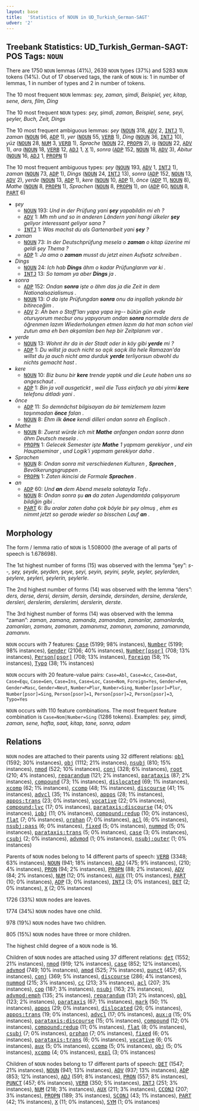 ```yaml
---
layout: base
title:  'Statistics of NOUN in UD_Turkish_German-SAGT'
udver: '2'
---
```


## Treebank Statistics: UD_Turkish_German-SAGT: POS Tags: `NOUN`

There are 1750 `NOUN` lemmas (41%), 2639 `NOUN` types (37%) and 5283 `NOUN` tokens (14%).
Out of 17 observed tags, the rank of `NOUN` is: 1 in number of lemmas, 1 in number of types and 2 in number of tokens.

The 10 most frequent `NOUN` lemmas: <em>şey, zaman, şimdi, Beispiel, yer, kitap, sene, ders, film, Ding</em>

The 10 most frequent `NOUN` types:  <em>şey, şimdi, zaman, Beispiel, sene, şeyi, şeyler, Buch, Zeit, Dings</em>

The 10 most frequent ambiguous lemmas: <em>şey</em> (<tt><a href="qtd_sagt-pos-NOUN.html">NOUN</a></tt> 318, <tt><a href="qtd_sagt-pos-ADV.html">ADV</a></tt> 2, <tt><a href="qtd_sagt-pos-INTJ.html">INTJ</a></tt> 1), <em>zaman</em> (<tt><a href="qtd_sagt-pos-NOUN.html">NOUN</a></tt> 96, <tt><a href="qtd_sagt-pos-ADP.html">ADP</a></tt> 1), <em>yer</em> (<tt><a href="qtd_sagt-pos-NOUN.html">NOUN</a></tt> 55, <tt><a href="qtd_sagt-pos-VERB.html">VERB</a></tt> 1), <em>Ding</em> (<tt><a href="qtd_sagt-pos-NOUN.html">NOUN</a></tt> 36, <tt><a href="qtd_sagt-pos-INTJ.html">INTJ</a></tt> 10), <em>yüz</em> (<tt><a href="qtd_sagt-pos-NOUN.html">NOUN</a></tt> 28, <tt><a href="qtd_sagt-pos-NUM.html">NUM</a></tt> 3, <tt><a href="qtd_sagt-pos-VERB.html">VERB</a></tt> 1), <em>Sprache</em> (<tt><a href="qtd_sagt-pos-NOUN.html">NOUN</a></tt> 22, <tt><a href="qtd_sagt-pos-PROPN.html">PROPN</a></tt> 2), <em>iş</em> (<tt><a href="qtd_sagt-pos-NOUN.html">NOUN</a></tt> 22, <tt><a href="qtd_sagt-pos-ADV.html">ADV</a></tt> 1), <em>ara</em> (<tt><a href="qtd_sagt-pos-NOUN.html">NOUN</a></tt> 18, <tt><a href="qtd_sagt-pos-VERB.html">VERB</a></tt> 12, <tt><a href="qtd_sagt-pos-ADJ.html">ADJ</a></tt> 1, <tt><a href="qtd_sagt-pos-X.html">X</a></tt> 1), <em>sonra</em> (<tt><a href="qtd_sagt-pos-ADP.html">ADP</a></tt> 152, <tt><a href="qtd_sagt-pos-NOUN.html">NOUN</a></tt> 18, <tt><a href="qtd_sagt-pos-ADV.html">ADV</a></tt> 3), <em>Abitur</em> (<tt><a href="qtd_sagt-pos-NOUN.html">NOUN</a></tt> 16, <tt><a href="qtd_sagt-pos-ADJ.html">ADJ</a></tt> 1, <tt><a href="qtd_sagt-pos-PROPN.html">PROPN</a></tt> 1)

The 10 most frequent ambiguous types:  <em>şey</em> (<tt><a href="qtd_sagt-pos-NOUN.html">NOUN</a></tt> 193, <tt><a href="qtd_sagt-pos-ADV.html">ADV</a></tt> 1, <tt><a href="qtd_sagt-pos-INTJ.html">INTJ</a></tt> 1), <em>zaman</em> (<tt><a href="qtd_sagt-pos-NOUN.html">NOUN</a></tt> 73, <tt><a href="qtd_sagt-pos-ADP.html">ADP</a></tt> 1), <em>Dings</em> (<tt><a href="qtd_sagt-pos-NOUN.html">NOUN</a></tt> 24, <tt><a href="qtd_sagt-pos-INTJ.html">INTJ</a></tt> 13), <em>sonra</em> (<tt><a href="qtd_sagt-pos-ADP.html">ADP</a></tt> 152, <tt><a href="qtd_sagt-pos-NOUN.html">NOUN</a></tt> 13, <tt><a href="qtd_sagt-pos-ADV.html">ADV</a></tt> 2), <em>yerde</em> (<tt><a href="qtd_sagt-pos-NOUN.html">NOUN</a></tt> 13, <tt><a href="qtd_sagt-pos-ADP.html">ADP</a></tt> 1), <em>kere</em> (<tt><a href="qtd_sagt-pos-NOUN.html">NOUN</a></tt> 10, <tt><a href="qtd_sagt-pos-ADP.html">ADP</a></tt> 1), <em>önce</em> (<tt><a href="qtd_sagt-pos-ADP.html">ADP</a></tt> 11, <tt><a href="qtd_sagt-pos-NOUN.html">NOUN</a></tt> 8), <em>Mathe</em> (<tt><a href="qtd_sagt-pos-NOUN.html">NOUN</a></tt> 8, <tt><a href="qtd_sagt-pos-PROPN.html">PROPN</a></tt> 1), <em>Sprachen</em> (<tt><a href="qtd_sagt-pos-NOUN.html">NOUN</a></tt> 8, <tt><a href="qtd_sagt-pos-PROPN.html">PROPN</a></tt> 1), <em>an</em> (<tt><a href="qtd_sagt-pos-ADP.html">ADP</a></tt> 60, <tt><a href="qtd_sagt-pos-NOUN.html">NOUN</a></tt> 8, <tt><a href="qtd_sagt-pos-PART.html">PART</a></tt> 6)


* <em>şey</em>
  * <tt><a href="qtd_sagt-pos-NOUN.html">NOUN</a></tt> 193: <em>Und in der Prüfung yani <b>şey</b> yapabildin mi eh ?</em>
  * <tt><a href="qtd_sagt-pos-ADV.html">ADV</a></tt> 1: <em>Mh mh und so in anderen Ländern yani hangi ülkeler <b>şey</b> geliyor interessant geliyor sana ?</em>
  * <tt><a href="qtd_sagt-pos-INTJ.html">INTJ</a></tt> 1: <em>Was machst du als Gartenarbeit yani <b>şey</b> ?</em>
* <em>zaman</em>
  * <tt><a href="qtd_sagt-pos-NOUN.html">NOUN</a></tt> 73: <em>In der Deutschprüfung mesela o <b>zaman</b> o kitap üzerine mi geldi şey Thema ?</em>
  * <tt><a href="qtd_sagt-pos-ADP.html">ADP</a></tt> 1: <em>Ja ama o <b>zaman</b> musst du jetzt einen Aufsatz schreiben .</em>
* <em>Dings</em>
  * <tt><a href="qtd_sagt-pos-NOUN.html">NOUN</a></tt> 24: <em>Ich hab <b>Dings</b> ähm o kadar Prüfunglarım var ki .</em>
  * <tt><a href="qtd_sagt-pos-INTJ.html">INTJ</a></tt> 13: <em>So tamam ya aber <b>Dings</b> ja .</em>
* <em>sonra</em>
  * <tt><a href="qtd_sagt-pos-ADP.html">ADP</a></tt> 152: <em>Ondan <b>sonra</b> işte o ähm das ja die Zeit in dem Nationalsozialismus .</em>
  * <tt><a href="qtd_sagt-pos-NOUN.html">NOUN</a></tt> 13: <em>O da işte Prüfungdan <b>sonra</b> onu da inşallah yakında bir bitireceğim .</em>
  * <tt><a href="qtd_sagt-pos-ADV.html">ADV</a></tt> 2: <em>Äh ben o Stoff'ları yapa yapa irg-- bütün gün evde oturuyorum mecbur onu yapıyorum ondan <b>sonra</b> normalde ders de öğrenmen lazım Wiederholungen etmen lazım da hat man schon viel zutun ama eh ben akşamları ben hep bir Zeitplanım var .</em>
* <em>yerde</em>
  * <tt><a href="qtd_sagt-pos-NOUN.html">NOUN</a></tt> 13: <em>Wohnt ihr da in der Stadt oder in köy gibi <b>yerde</b> mi ?</em>
  * <tt><a href="qtd_sagt-pos-ADP.html">ADP</a></tt> 1: <em>Du willst ja auch nicht so açık saçık illa hele Ramazan'da willst du ja auch nicht ama durduk <b>yerde</b> terliyorsun obwohl du nichts gemacht hast .</em>
* <em>kere</em>
  * <tt><a href="qtd_sagt-pos-NOUN.html">NOUN</a></tt> 10: <em>Biz bunu bir <b>kere</b> trende yaptık und die Leute haben uns so angeschaut .</em>
  * <tt><a href="qtd_sagt-pos-ADP.html">ADP</a></tt> 1: <em>Bin ja voll ausgetickt , weil die Tuss einfach ya abi yirmi <b>kere</b> telefonu dıtladı yani .</em>
* <em>önce</em>
  * <tt><a href="qtd_sagt-pos-ADP.html">ADP</a></tt> 11: <em>So demnächst bilgisayarı da bir temizlemem lazım taşınmadan <b>önce</b> falan .</em>
  * <tt><a href="qtd_sagt-pos-NOUN.html">NOUN</a></tt> 8: <em>Ehm ilk <b>önce</b> kendi dilleri ondan sonra eh Englisch .</em>
* <em>Mathe</em>
  * <tt><a href="qtd_sagt-pos-NOUN.html">NOUN</a></tt> 8: <em>Zuerst würde ich mit <b>Mathe</b> anfangen ondan sonra dann ähm Deutsch mesela .</em>
  * <tt><a href="qtd_sagt-pos-PROPN.html">PROPN</a></tt> 1: <em>Gelecek Semester işte <b>Mathe</b> 1 yapmam gerekiyor , und ein Hauptseminar , und Logik'i yapmam gerekiyor daha .</em>
* <em>Sprachen</em>
  * <tt><a href="qtd_sagt-pos-NOUN.html">NOUN</a></tt> 8: <em>Ondan sonra mit verschiedenen Kulturen , <b>Sprachen</b> , Bevölkerungsgruppen .</em>
  * <tt><a href="qtd_sagt-pos-PROPN.html">PROPN</a></tt> 1: <em>Zaten ikincisi de Formale <b>Sprachen</b> .</em>
* <em>an</em>
  * <tt><a href="qtd_sagt-pos-ADP.html">ADP</a></tt> 60: <em>Und <b>an</b> dem Abend mesela salatayla Tofu .</em>
  * <tt><a href="qtd_sagt-pos-NOUN.html">NOUN</a></tt> 8: <em>Ondan sonra şu <b>an</b> da zaten Jugendamtda çalışıyorum bildiğin gibi .</em>
  * <tt><a href="qtd_sagt-pos-PART.html">PART</a></tt> 6: <em>Bu aralar zaten daha çok böyle bir şey olmuş , ehm es nimmt jetzt so gerade wieder so bisschen Lauf <b>an</b> .</em>

## Morphology

The form / lemma ratio of `NOUN` is 1.508000 (the average of all parts of speech is 1.678698).

The 1st highest number of forms (15) was observed with the lemma “şey”: <em>s--, şey, şeyde, şeyden, şeye, şeyi, şeyin, şeyini, şeyle, şeyler, şeylerden, şeylere, şeyleri, şeylerin, şeylerle</em>.

The 2nd highest number of forms (14) was observed with the lemma “ders”: <em>ders, derse, dersi, dersim, dersin, dersinde, dersinden, dersine, derslerde, dersleri, derslerim, derslerimi, derslerin, derste</em>.

The 3rd highest number of forms (14) was observed with the lemma “zaman”: <em>zaman, zamana, zamanda, zamandan, zamanlar, zamanlarda, zamanları, zamanı, zamanım, zamanımız, zamanın, zamanına, zamanında, zamanını</em>.

`NOUN` occurs with 7 features: <tt><a href="qtd_sagt-feat-Case.html">Case</a></tt> (5199; 98% instances), <tt><a href="qtd_sagt-feat-Number.html">Number</a></tt> (5199; 98% instances), <tt><a href="qtd_sagt-feat-Gender.html">Gender</a></tt> (2106; 40% instances), <tt><a href="qtd_sagt-feat-Number-psor.html">Number[psor]</a></tt> (708; 13% instances), <tt><a href="qtd_sagt-feat-Person-psor.html">Person[psor]</a></tt> (708; 13% instances), <tt><a href="qtd_sagt-feat-Foreign.html">Foreign</a></tt> (58; 1% instances), <tt><a href="qtd_sagt-feat-Typo.html">Typo</a></tt> (38; 1% instances)

`NOUN` occurs with 20 feature-value pairs: `Case=Abl`, `Case=Acc`, `Case=Dat`, `Case=Equ`, `Case=Gen`, `Case=Ins`, `Case=Loc`, `Case=Nom`, `Foreign=Yes`, `Gender=Fem`, `Gender=Masc`, `Gender=Neut`, `Number=Plur`, `Number=Sing`, `Number[psor]=Plur`, `Number[psor]=Sing`, `Person[psor]=1`, `Person[psor]=2`, `Person[psor]=3`, `Typo=Yes`

`NOUN` occurs with 110 feature combinations.
The most frequent feature combination is `Case=Nom|Number=Sing` (1286 tokens).
Examples: <em>şey, şimdi, zaman, sene, hafta, saat, kitap, tane, sonra, adam</em>


## Relations

`NOUN` nodes are attached to their parents using 32 different relations: <tt><a href="qtd_sagt-dep-obl.html">obl</a></tt> (1592; 30% instances), <tt><a href="qtd_sagt-dep-obj.html">obj</a></tt> (1112; 21% instances), <tt><a href="qtd_sagt-dep-nsubj.html">nsubj</a></tt> (810; 15% instances), <tt><a href="qtd_sagt-dep-nmod.html">nmod</a></tt> (522; 10% instances), <tt><a href="qtd_sagt-dep-conj.html">conj</a></tt> (328; 6% instances), <tt><a href="qtd_sagt-dep-root.html">root</a></tt> (210; 4% instances), <tt><a href="qtd_sagt-dep-reparandum.html">reparandum</a></tt> (121; 2% instances), <tt><a href="qtd_sagt-dep-parataxis.html">parataxis</a></tt> (87; 2% instances), <tt><a href="qtd_sagt-dep-compound.html">compound</a></tt> (73; 1% instances), <tt><a href="qtd_sagt-dep-dislocated.html">dislocated</a></tt> (69; 1% instances), <tt><a href="qtd_sagt-dep-xcomp.html">xcomp</a></tt> (62; 1% instances), <tt><a href="qtd_sagt-dep-ccomp.html">ccomp</a></tt> (48; 1% instances), <tt><a href="qtd_sagt-dep-discourse.html">discourse</a></tt> (41; 1% instances), <tt><a href="qtd_sagt-dep-advcl.html">advcl</a></tt> (35; 1% instances), <tt><a href="qtd_sagt-dep-appos.html">appos</a></tt> (28; 1% instances), <tt><a href="qtd_sagt-dep-appos-trans.html">appos:trans</a></tt> (23; 0% instances), <tt><a href="qtd_sagt-dep-vocative.html">vocative</a></tt> (22; 0% instances), <tt><a href="qtd_sagt-dep-compound-lvc.html">compound:lvc</a></tt> (17; 0% instances), <tt><a href="qtd_sagt-dep-parataxis-discourse.html">parataxis:discourse</a></tt> (14; 0% instances), <tt><a href="qtd_sagt-dep-iobj.html">iobj</a></tt> (11; 0% instances), <tt><a href="qtd_sagt-dep-compound-redup.html">compound:redup</a></tt> (10; 0% instances), <tt><a href="qtd_sagt-dep-flat.html">flat</a></tt> (7; 0% instances), <tt><a href="qtd_sagt-dep-orphan.html">orphan</a></tt> (7; 0% instances), <tt><a href="qtd_sagt-dep-acl.html">acl</a></tt> (6; 0% instances), <tt><a href="qtd_sagt-dep-nsubj-pass.html">nsubj:pass</a></tt> (6; 0% instances), <tt><a href="qtd_sagt-dep-fixed.html">fixed</a></tt> (5; 0% instances), <tt><a href="qtd_sagt-dep-nummod.html">nummod</a></tt> (5; 0% instances), <tt><a href="qtd_sagt-dep-parataxis-trans.html">parataxis:trans</a></tt> (5; 0% instances), <tt><a href="qtd_sagt-dep-case.html">case</a></tt> (3; 0% instances), <tt><a href="qtd_sagt-dep-csubj.html">csubj</a></tt> (2; 0% instances), <tt><a href="qtd_sagt-dep-advmod.html">advmod</a></tt> (1; 0% instances), <tt><a href="qtd_sagt-dep-nsubj-outer.html">nsubj:outer</a></tt> (1; 0% instances)

Parents of `NOUN` nodes belong to 14 different parts of speech: <tt><a href="qtd_sagt-pos-VERB.html">VERB</a></tt> (3348; 63% instances), <tt><a href="qtd_sagt-pos-NOUN.html">NOUN</a></tt> (941; 18% instances), <tt><a href="qtd_sagt-pos-ADJ.html">ADJ</a></tt> (475; 9% instances),  (210; 4% instances), <tt><a href="qtd_sagt-pos-PRON.html">PRON</a></tt> (94; 2% instances), <tt><a href="qtd_sagt-pos-PROPN.html">PROPN</a></tt> (88; 2% instances), <tt><a href="qtd_sagt-pos-ADV.html">ADV</a></tt> (84; 2% instances), <tt><a href="qtd_sagt-pos-NUM.html">NUM</a></tt> (12; 0% instances), <tt><a href="qtd_sagt-pos-AUX.html">AUX</a></tt> (11; 0% instances), <tt><a href="qtd_sagt-pos-PART.html">PART</a></tt> (10; 0% instances), <tt><a href="qtd_sagt-pos-ADP.html">ADP</a></tt> (3; 0% instances), <tt><a href="qtd_sagt-pos-INTJ.html">INTJ</a></tt> (3; 0% instances), <tt><a href="qtd_sagt-pos-DET.html">DET</a></tt> (2; 0% instances), <tt><a href="qtd_sagt-pos-X.html">X</a></tt> (2; 0% instances)

1726 (33%) `NOUN` nodes are leaves.

1774 (34%) `NOUN` nodes have one child.

978 (19%) `NOUN` nodes have two children.

805 (15%) `NOUN` nodes have three or more children.

The highest child degree of a `NOUN` node is 16.

Children of `NOUN` nodes are attached using 37 different relations: <tt><a href="qtd_sagt-dep-det.html">det</a></tt> (1552; 21% instances), <tt><a href="qtd_sagt-dep-nmod.html">nmod</a></tt> (919; 12% instances), <tt><a href="qtd_sagt-dep-case.html">case</a></tt> (852; 12% instances), <tt><a href="qtd_sagt-dep-advmod.html">advmod</a></tt> (749; 10% instances), <tt><a href="qtd_sagt-dep-amod.html">amod</a></tt> (525; 7% instances), <tt><a href="qtd_sagt-dep-punct.html">punct</a></tt> (457; 6% instances), <tt><a href="qtd_sagt-dep-conj.html">conj</a></tt> (369; 5% instances), <tt><a href="qtd_sagt-dep-discourse.html">discourse</a></tt> (286; 4% instances), <tt><a href="qtd_sagt-dep-nummod.html">nummod</a></tt> (215; 3% instances), <tt><a href="qtd_sagt-dep-cc.html">cc</a></tt> (213; 3% instances), <tt><a href="qtd_sagt-dep-acl.html">acl</a></tt> (207; 3% instances), <tt><a href="qtd_sagt-dep-cop.html">cop</a></tt> (187; 3% instances), <tt><a href="qtd_sagt-dep-nsubj.html">nsubj</a></tt> (163; 2% instances), <tt><a href="qtd_sagt-dep-advmod-emph.html">advmod:emph</a></tt> (135; 2% instances), <tt><a href="qtd_sagt-dep-reparandum.html">reparandum</a></tt> (131; 2% instances), <tt><a href="qtd_sagt-dep-obl.html">obl</a></tt> (123; 2% instances), <tt><a href="qtd_sagt-dep-parataxis.html">parataxis</a></tt> (67; 1% instances), <tt><a href="qtd_sagt-dep-mark.html">mark</a></tt> (50; 1% instances), <tt><a href="qtd_sagt-dep-appos.html">appos</a></tt> (29; 0% instances), <tt><a href="qtd_sagt-dep-dislocated.html">dislocated</a></tt> (26; 0% instances), <tt><a href="qtd_sagt-dep-appos-trans.html">appos:trans</a></tt> (19; 0% instances), <tt><a href="qtd_sagt-dep-advcl.html">advcl</a></tt> (17; 0% instances), <tt><a href="qtd_sagt-dep-aux-q.html">aux:q</a></tt> (15; 0% instances), <tt><a href="qtd_sagt-dep-parataxis-discourse.html">parataxis:discourse</a></tt> (15; 0% instances), <tt><a href="qtd_sagt-dep-compound.html">compound</a></tt> (12; 0% instances), <tt><a href="qtd_sagt-dep-compound-redup.html">compound:redup</a></tt> (11; 0% instances), <tt><a href="qtd_sagt-dep-flat.html">flat</a></tt> (8; 0% instances), <tt><a href="qtd_sagt-dep-csubj.html">csubj</a></tt> (7; 0% instances), <tt><a href="qtd_sagt-dep-orphan.html">orphan</a></tt> (7; 0% instances), <tt><a href="qtd_sagt-dep-fixed.html">fixed</a></tt> (6; 0% instances), <tt><a href="qtd_sagt-dep-parataxis-trans.html">parataxis:trans</a></tt> (6; 0% instances), <tt><a href="qtd_sagt-dep-vocative.html">vocative</a></tt> (6; 0% instances), <tt><a href="qtd_sagt-dep-aux.html">aux</a></tt> (5; 0% instances), <tt><a href="qtd_sagt-dep-ccomp.html">ccomp</a></tt> (5; 0% instances), <tt><a href="qtd_sagt-dep-obj.html">obj</a></tt> (5; 0% instances), <tt><a href="qtd_sagt-dep-xcomp.html">xcomp</a></tt> (4; 0% instances), <tt><a href="qtd_sagt-dep-expl.html">expl</a></tt> (3; 0% instances)

Children of `NOUN` nodes belong to 17 different parts of speech: <tt><a href="qtd_sagt-pos-DET.html">DET</a></tt> (1547; 21% instances), <tt><a href="qtd_sagt-pos-NOUN.html">NOUN</a></tt> (941; 13% instances), <tt><a href="qtd_sagt-pos-ADV.html">ADV</a></tt> (937; 13% instances), <tt><a href="qtd_sagt-pos-ADP.html">ADP</a></tt> (853; 12% instances), <tt><a href="qtd_sagt-pos-ADJ.html">ADJ</a></tt> (591; 8% instances), <tt><a href="qtd_sagt-pos-PRON.html">PRON</a></tt> (557; 8% instances), <tt><a href="qtd_sagt-pos-PUNCT.html">PUNCT</a></tt> (457; 6% instances), <tt><a href="qtd_sagt-pos-VERB.html">VERB</a></tt> (350; 5% instances), <tt><a href="qtd_sagt-pos-INTJ.html">INTJ</a></tt> (251; 3% instances), <tt><a href="qtd_sagt-pos-NUM.html">NUM</a></tt> (218; 3% instances), <tt><a href="qtd_sagt-pos-AUX.html">AUX</a></tt> (211; 3% instances), <tt><a href="qtd_sagt-pos-CCONJ.html">CCONJ</a></tt> (207; 3% instances), <tt><a href="qtd_sagt-pos-PROPN.html">PROPN</a></tt> (189; 3% instances), <tt><a href="qtd_sagt-pos-SCONJ.html">SCONJ</a></tt> (43; 1% instances), <tt><a href="qtd_sagt-pos-PART.html">PART</a></tt> (42; 1% instances), <tt><a href="qtd_sagt-pos-X.html">X</a></tt> (11; 0% instances), <tt><a href="qtd_sagt-pos-SYM.html">SYM</a></tt> (1; 0% instances)

